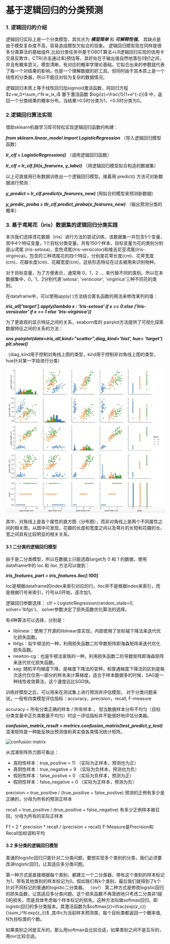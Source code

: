 # 基于逻辑回归的分类预测

### 1. 逻辑回归的介绍

逻辑回归实际上是一个分类模型，其优点为 ***模型简单*** 和 ***可解释性强***。 其缺点是由于模型复杂度不高，容易造成模型欠拟合的现象。
逻辑回归模型现在同样是很多分类算法的基础组件,比如分类任务中基于GBDT算法+LR逻辑回归实现的信用卡交易反欺诈，CTR(点击通过率)预估等，其好处在于输出值自然地落在0到1之间，并且有概率意义。模型清晰，有对应的概率学理论基础。它拟合出来的参数就代表了每一个对结果的影响。也是一个理解数据的好工具。但同时由于其本质上是一个线性的分类器，所以不能应对较为复杂的数据情况。

逻辑回归本质上等于线性回归加sigmoid激活函数，将回归方程 $z=w_0+\sum_i^N w_ix_i$ 置于激活函数 $logi(z)=\frac{1}{1+e^{-z}}$ 中，返回一个分类结果的概率分布。当结果>0.5时分类为1，<0.5时分类为0。

### 2.逻辑回归算法实现

借助sklearn机器学习库可轻松实现逻辑回归函数的构建：

***from sklearn.linear_model import LogisticRegression***                           （导入逻辑回归模型函数）

***lr_clf = LogisticRegression()***                                                                      （调用逻辑回归函数）
        
***lr_clf = lr_clf.fit(x_fearures, y_label)***                                                           （用逻辑回归模型拟合构造的数据集）

以上可直接用已有数据训练出一个逻辑回归模型。接着用 predict() 方法可对新数据进行预测：

***y_predict = lr_clf.predict(x_fearures_new)***                                                   (用拟合的模型来预测新数据)

***y_predic_proba = tlr_clf.predict_proba(x_fearures_new)***                          （输出预测分类的概率）
### 3. 基于鸢尾花（iris）数据集的逻辑回归分类实践

本次我们选择鸢花数据（iris）进行方法的尝试训练，该数据集一共包含5个变量，其中4个特征变量，1个目标分类变量。共有150个样本，目标变量为花的类别分别是山鸢尾 (Iris-setosa)，变色鸢尾(Iris-versicolor)和维吉尼亚鸢尾(Iris-virginica)。包含的三种鸢尾花的四个特征，分别是花萼长度(cm)、花萼宽度(cm)、花瓣长度(cm)、花瓣宽度(cm)，这些形态特征在过去被用来识别物种。

对于目标变量，为了方便表示，通常用 0，1，2 .... 来代替不同的类别。所以在本数据集中，0，1，2分别代表'setosa', 'versicolor', 'virginica'三种不同花的类别。

在dataframe中，可以使用apply( )方法结合匿名函数的用法来修改某列的值：

***iris_all['target'].apply(lambda x : 'Iris-setosa' if x == 0 else ('Iris-versicolor' if x == 1 else 'Iris-virginica'))***

为了更直观的显示特征之间的关系，seaborn库的 pairplot方法提供了可视化探索数据特征之间的关系的方法：

***sns.pairplot(data=iris_all,kind="scatter",diag_kind='hist', hue= 'target')***  
***plt.show()***

（diag_kind用于控制对角线上图的类型，kind用于控制非对角线上图的类型，hue针对某一字段进行分类）


![pairplot](pairplot.png)

其中，对角线上是各个属性的直方图（分布图），而非对角线上是两个不同属性之间的相关图。从图中可发现，花瓣的长度和宽度之间以及萼片的长短和花瓣的长、宽之间具有比较明显的相关关系。
#### 3.1  二分类的逻辑回归模型

由于是二分类模型，所以在数据上只能选取target为 0 和 1 的数据，使用 dataframe中的 loc 和 iloc 方法可以做到：

***iris_features_part = iris_features.iloc[:100]*** 

loc是根据dataframe的index来索引对应的行。iloc并不是根据index来索引，而是根据行号来索引，行号从0开始，逐次加1。

逻辑回归参数选择：
clf = LogisticRegression(random_state=0, solver='lbfgs')， solver参数决定了损失函数优化算法的选择。

有4种算法可以选择，分别是：

* liblinear：使用了开源的liblinear库实现，内部使用了坐标轴下降法来迭代优化损失函数。
　　　　
* lbfgs：拟牛顿法的一种，利用损失函数二阶导数矩阵即海森矩阵来迭代优化损失函数。
　　　　
* newton-cg：也是牛顿法家族的一种，利用损失函数二阶导数矩阵即海森矩阵来迭代优化损失函数。
　　
*  sag:
随机平均梯度下降，是梯度下降法的变种，和普通梯度下降法的区别是每次迭代仅仅用一部分的样本来计算梯度，适合于样本数据多的时候，SAG是一种线性收敛算法，这个速度远比SGD快。

训练好模型之后，可以用来在测试集上进行预测并评估模型。
对于分类问题来说，一般有四类模型评估指标：accuracy，precision，recall, F-measure

accuracy =  所有分类正确的样本 / 所有样本 ， 但当数据样本分布不均匀（目标分类变量中正负类数量不均匀）时这一评估指标并不能很好地评估分类器。

***confusion_matrix_result = metrics.confusion_matrix(test_predict,y_test)***                   混淆矩阵是一种能反映出预测值和真实值各类情况统计矩阵。

![confusion matrix](confusionmatrix.png)

从混淆矩阵热力图可看出：

* 真阳性样本：true_positive = 11                  （实际为正样本，预测也为正）
* 真阴性样本：true_negative = 9                   （实际为负样本，预测也为负）
* 假阳性样本：false_postive = 0                    （实际为负样本，预测为正）
* 假阴性样本：false_negative = 0                  （实际为正样本，预测为负）

precision = true_positive / (true_positive + false_postive)                      预测的正例有多少是正确的，分母为所有的预测正样本

recall = true_positive / (true_positive + false_negative)                          有多少正例样本被召回，分母为所有的实际正样本

F1 = 2 * precision * recall / (precision + recall)                           F-Measure是Precision和Recall加权调和平均

#### 3.2  多分类的逻辑回归模型

普通的logistic回归只能针对二分类问题，要想实现多个类别的分类，我们必须要改进logistic回归，让其适应多分类问题。

第一种方式是直接根据每个类别，都建立一个二分类器，带有这个类别的样本标记为1，带有其他类别的样本标记为0。假如我们有k个类别，最后我们就得到了k个针对不同标记的普通的logistic二分类器。 （ovr）
第二种方式是修改logistic回归的损失函数，让其适应多分类问题。这个损失函数不再笼统地只考虑二分类非1就0的损失，而是具体考虑每个样本标记的损失。这种方法叫做softmax回归，即logistic回归的多分类版本。其激活函数为$softmax(z)=\frac{exp(z_c)}{\sum_i^N exp(z_i)}$ ,其中c为当前样本预测类，每个目标类都返回一个概率值, N为目标类的个数。  

如果类别之间是互斥的，那么用softmax会比较合适，如果类别之间不是互斥的，用ovr比较合适。


    
